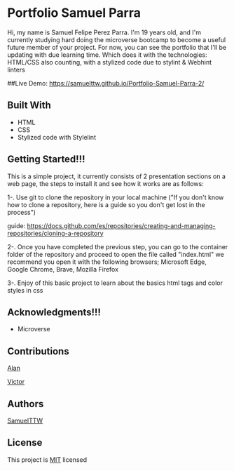 # Portfolio Samuel Parra
Hi, my name is Samuel Felipe Perez Parra. I'm 19 years old, and I'm currently studying hard doing the microverse bootcamp to become a useful future member of your project. For now, you can see the portfolio that I'll be updating with due learning time. Which does it with the technologies: HTML/CSS also counting, with a stylized code due to stylint & Webhint linters

##Live Demo: https://samuelttw.github.io/Portfolio-Samuel-Parra-2/

## Built With
<ul>
 <li>HTML</li>
 <li>CSS</li>
 <li>Stylized code with Stylelint</li>
</ul>

## Getting Started!!!
This is a simple project, it currently consists of 2 presentation sections on a web page, the steps to install it and see how it works are as follows:


1-. Use git to clone the repository in your local machine ("If you don't know how to clone a repository, here is a guide so you don't get lost in the process")

guide: https://docs.github.com/es/repositories/creating-and-managing-repositories/cloning-a-repository

2-. Once you have completed the previous step, you can go to the container folder of the repository and proceed to open the file called "index.html" we recommend you open it with the following browsers; Microsoft Edge, Google Chrome, Brave, Mozilla Firefox

3-. Enjoy of this basic project to learn about the basics html tags and color styles in css


## Acknowledgments!!!
<ul>
  <li>Microverse</li>
</ul>

## Contributions

<a href="https://github.com/alanluqman">Alan</a>

<a href="https://github.com/Victor752-byte">Victor</a>

## Authors
 
<a href="https://github.com/SamuelTTW">SamuelTTW</a>

## License

This project is <a href="https://github.com/SamuelTTW/Hello-Microverse-Project/blob/Samuel-Branch/MIT.md">MIT</a> licensed
